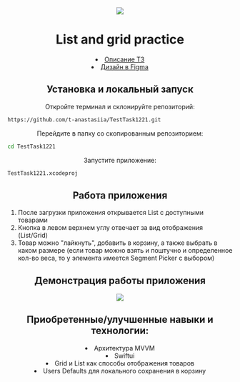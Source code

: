 <div align="center">
  <img src="https://cdn.dribbble.com/users/992181/screenshots/5378811/media/282f830c67a6cc6e121dd5c0d2118f7b.gif">
</div>

<h1 align="center">List and grid practice</h1>
<div align="center">
  
  <li>
    <a href="https://docs.google.com/document/d/1CQJgwjkWo56h6nBSeC5yh7ljUsxaSKM7yZhSFBscVbY/edit?usp=sharing">
      Описание ТЗ
    </a> 
  </li>
  
  <li>
    <a href="https://www.figma.com/design/1VrYJ62cSC7yFJWsuUD3xa/Spar-Intern-Task?node-id=0-1&t=czwAI0GTDVI4caZS-0">
      Дизайн в Figma
    </a> 
  </li>
</div>
<h2 align="center">Установка и локальный запуск</h2>
<p align="center">
  Откройте терминал и склонируйте репозиторий:
</p>

  ```bash
  https://github.com/t-anastasiia/TestTask1221.git
  ```
<p align="center">
  Перейдите в папку со скопированным репозиторием:
</p>

  ```bash
  cd TestTask1221
  ```
<p align="center">
  Запустите приложение:
</p>

  ```bash
  TestTask1221.xcodeproj
  ```

<h2 align="center">Работа приложения</h2>
<ol type="1" align="left">
  <li>После загрузки приложения открывается List с доступными товарами</li>
  <li>Кнопка в левом верхнем углу отвечает за вид отображения (List/Grid)</li>
  <li>Товар можно "лайкнуть", добавить в корзину, а также выбрать в каком размере (если товар можно взять и поштучно и определенное кол-во веса, то у элемента имеется Segment Picker с выбором)</li>
</ol>

<h2 align="center">Демонстрация работы приложения</h2>
<div align="center">
  <img src="https://s4.ezgif.com/tmp/ezgif-4-0d39051ebb.gif">
</div>


<h2 align="center">Приобретенные/улучшенные навыки и технологии:</h2>
<div align="center">
  <li>Архитектура MVVM</li>
  <li>Swiftui</li>
  <li>Grid и List как способы отображения товаров</li>
  <li>Users Defaults для локального сохранения в корзину</li>
</div>
